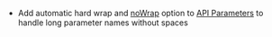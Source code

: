 * Add automatic hard wrap and [noWrap](snippets/api-parameters#long-parameter-names) option to [API Parameters](snippets/api-parameters) 
to handle long parameter names without spaces   
